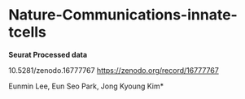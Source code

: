 # Nature-Communications-innate-tcells
**Seurat Processed data**

10.5281/zenodo.16777767
https://zenodo.org/record/16777767


Eunmin Lee, Eun Seo Park, Jong Kyoung Kim*
